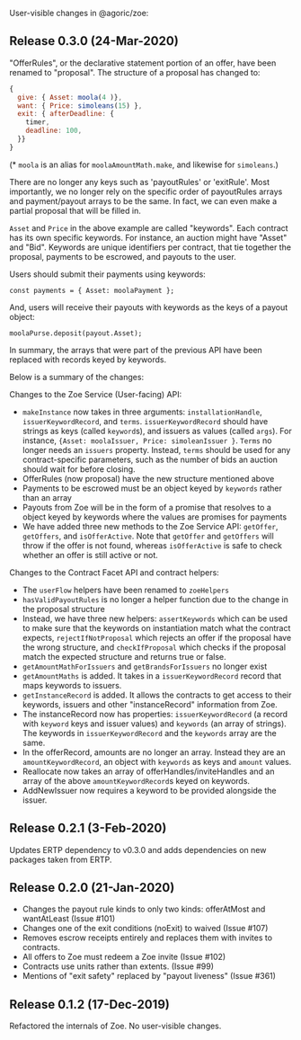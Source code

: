 User-visible changes in @agoric/zoe:

## Release 0.3.0 (24-Mar-2020)

"OfferRules", or the declarative statement portion of an offer, have
been renamed to "proposal". The structure of a proposal has changed to:

```js
{
  give: { Asset: moola(4 )},
  want: { Price: simoleans(15) },
  exit: { afterDeadline: {
    timer,
    deadline: 100,
  }}
}
```

(* `moola` is an alias for `moolaAmountMath.make`, and likewise for
`simoleans`.)

There are no longer any keys such as 'payoutRules' or 'exitRule'. Most
importantly, we no longer rely on the specific order of payoutRules
arrays and payment/payout arrays to be the same. In fact, we can even
make a partial proposal that will be filled in. 

`Asset` and `Price` in the above example are called "keywords". Each
contract has its own specific keywords. For instance, an auction
might have "Asset" and "Bid". Keywords are unique identifiers per
contract, that tie together the proposal, payments to be escrowed, and
payouts to the user.

Users should submit their payments using keywords:

``` const payments = { Asset: moolaPayment }; ```

And, users will receive their payouts with keywords as the keys of a
payout object:

``` moolaPurse.deposit(payout.Asset); ```

In summary, the arrays that were part of the previous API have been
replaced with records keyed by keywords.

Below is a summary of the changes:

Changes to the Zoe Service (User-facing) API:
* `makeInstance` now takes in three arguments: `installationHandle`,
  `issuerKeywordRecord`, and `terms`. `issuerKeywordRecord` should have strings
  as keys (called `keyword`s), and issuers as values (called `args`).
  For instance, `{Asset: moolaIssuer, Price: simoleanIssuer }`. `Terms`
  no longer needs an `issuers` property. Instead, `terms` should be used for
  any contract-specific parameters, such as the number of bids an
  auction should wait for before closing.
* OfferRules (now proposal) have the new structure mentioned above
* Payments to be escrowed must be an object keyed by `keywords` rather
  than an array
* Payouts from Zoe will be in the form of a promise that resolves to a
  object keyed by keywords where the values are promises for
  payments
* We have added three new methods to the Zoe Service API: `getOffer`,
  `getOffers`, and `isOfferActive`. Note that `getOffer` and
  `getOffers` will throw if the offer is not found, whereas
  `isOfferActive` is safe to check whether an offer is still active or
  not. 

Changes to the Contract Facet API and contract helpers:
* The `userFlow` helpers have been renamed to `zoeHelpers`
* `hasValidPayoutRules` is no longer a helper function due to the
  change in the proposal structure
* Instead, we have three new helpers: `assertKeywords` which can be
  used to make sure that the keywords on instantiation match what
  the contract expects, `rejectIfNotProposal` which rejects an
  offer if the proposal have the wrong structure, and
  `checkIfProposal` which checks if the proposal match the
  expected structure and returns true or false.
* `getAmountMathForIssuers` and `getBrandsForIssuers` no longer exist
* `getAmountMaths` is added. It takes in a `issuerKeywordRecord`
  record that maps keywords to issuers.
* `getInstanceRecord` is added. It allows the contracts to get access
  to their keywords, issuers and other "instanceRecord" information from
  Zoe.
* The instanceRecord now has properties: `issuerKeywordRecord` (a record with
  `keyword` keys and issuer values) and `keywords` (an array of
  strings). The keywords in `issuerKeywordRecord` and the `keywords` array
  are the same.
* In the offerRecord, amounts are no longer an array. Instead they are
  an `amountKeywordRecord`, an object with `keywords` as keys and `amount`
  values. 
* Reallocate now takes an array of offerHandles/inviteHandles and an
  array of the above `amountKeywordRecord`s keyed on keywords.
* AddNewIssuer now requires a keyword to be provided alongside the issuer.

## Release 0.2.1 (3-Feb-2020)

Updates ERTP dependency to v0.3.0 and adds dependencies on new
packages taken from ERTP. 

## Release 0.2.0 (21-Jan-2020)

* Changes the payout rule kinds to only two kinds: offerAtMost and wantAtLeast (Issue #101)
* Changes one of the exit conditions (noExit) to waived (Issue #107)
* Removes escrow receipts entirely and replaces them with invites to contracts.
* All offers to Zoe must redeem a Zoe invite (Issue #102)
* Contracts use units rather than extents. (Issue #99)
* Mentions of "exit safety" replaced by "payout liveness" (Issue #361)

## Release 0.1.2 (17-Dec-2019)

Refactored the internals of Zoe. No user-visible changes.
